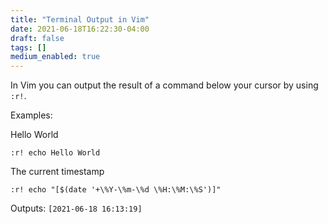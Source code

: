 ```yaml
---
title: "Terminal Output in Vim"
date: 2021-06-18T16:22:30-04:00
draft: false
tags: []
medium_enabled: true
---
```


In Vim you can output the result of a command below your cursor by using `:r!`. 

Examples:

Hello World

```
:r! echo Hello World
```

The current timestamp

```
:r! echo "[$(date '+\%Y-\%m-\%d \%H:\%M:\%S')]"
```

Outputs: `[2021-06-18 16:13:19]`

